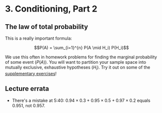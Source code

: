 # 3. Conditioning, Part 2

## The law of total probability

This is a really important formula:

$$P(A) = \sum_{i=1}^{n} P(A \mid H_i) P(H_i)$$

We use this often in homework problems for finding the marginal probability of some event ($P(A)$). You will want to partition your sample space into mutually exclusive, exhaustive hypotheses ($H_i$). Try it out on some of the [supplementary exercises](https://www2.isye.gatech.edu/isye6420/supporting.html)!

## Lecture errata

- There's a mistake at 5:40: $0.94\times 0.3 + 0.95\times 0.5 + 0.97\times 0.2$ equals $0.951$, not $0.957$.